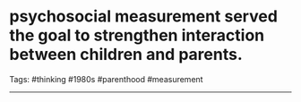 # psychosocial measurement served the goal to strengthen interaction between children and parents.
Tags: #thinking #1980s #parenthood #measurement

---